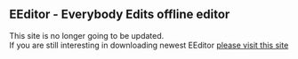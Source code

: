 ## EEditor - Everybody Edits offline editor  
   
This site is no longer going to be updated.  
If you are still interesting in downloading newest EEditor [please visit this site](https://github.com/capasha/EEditor-) 
